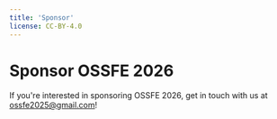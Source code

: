 ```yaml
---
title: 'Sponsor'
license: CC-BY-4.0
---
```



# Sponsor OSSFE 2026

If you're interested in sponsoring OSSFE 2026, get in touch with us at ossfe2025@gmail.com!